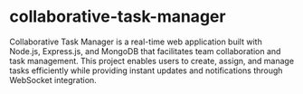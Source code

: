 # collaborative-task-manager
Collaborative Task Manager is a real-time web application built with Node.js, Express.js, and MongoDB that facilitates team collaboration and task management. This project enables users to create, assign, and manage tasks efficiently while providing instant updates and notifications through WebSocket integration.
